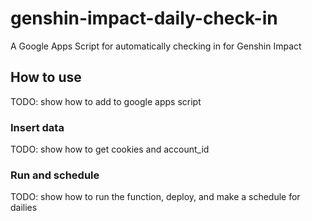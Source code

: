 # genshin-impact-daily-check-in
A Google Apps Script for automatically checking in for Genshin Impact

## How to use
TODO: show how to add to google apps script

### Insert data
TODO: show how to get cookies and account_id

### Run and schedule
TODO: show how to run the function, deploy, and make a schedule for dailies
